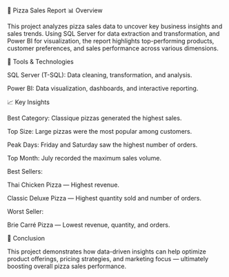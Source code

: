 🍕 Pizza Sales Report
📊 Overview

This project analyzes pizza sales data to uncover key business insights and sales trends. Using SQL Server for data extraction and transformation, and Power BI for visualization, the report highlights top-performing products, customer preferences, and sales performance across various dimensions.

🧰 Tools & Technologies

SQL Server (T-SQL): Data cleaning, transformation, and analysis.

Power BI: Data visualization, dashboards, and interactive reporting.

📈 Key Insights

Best Category: Classique pizzas generated the highest sales.

Top Size: Large pizzas were the most popular among customers.

Peak Days: Friday and Saturday saw the highest number of orders.

Top Month: July recorded the maximum sales volume.

Best Sellers:

Thai Chicken Pizza — Highest revenue.

Classic Deluxe Pizza — Highest quantity sold and number of orders.

Worst Seller:

Brie Carré Pizza — Lowest revenue, quantity, and orders.

📌 Conclusion

This project demonstrates how data-driven insights can help optimize product offerings, pricing strategies, and marketing focus — ultimately boosting overall pizza sales performance.
